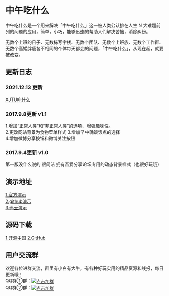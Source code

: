 ﻿# 中午吃什么

中午吃什么是一个用来解决「中午吃什么」这一被人类公认排在人生 N 大难题前列的问题的应用，简单，小巧，能够迅速的帮助人们解决苦恼，消除纠纷。

无数个上班的日子、无数栋写字楼、无数个团队、无数个上班族、无数个工作群、无数个高矮胖瘦各不相同的个体每天都会的问题，「中午吃什么」，从现在起，就要被改变。

## 更新日志
### 2021.12.13 更新
[XJTU吃什么](https://betty1202.github.io/chi/)

### 2017.9.8更新 v1.1
1.增加“正常人类”和“非正常人类”的选项，增强趣味性。  
2.更改网站背景为食物菜单样式
3.增加早中晚饭饭点的选择  
4.增加微博分享按钮和微博关注按钮     
### 2017.9.4更新 v1.0
第一版没什么说的 很简洁 拥有吾爱分享论坛专用的动态背景样式（也很好玩哦）

## 演示地址
[1.官方演示](http://www.wuaishare.cn/demo/chi/)  
[2.github演示](https://wuaishare.github.io/chi/)  
[3.码云演示](http://wuaishare.oschina.io/chi/)

## 源码下载
[1.开源中国](http://git.oschina.net/wuaishare/chi/repository/archive/master)
[2.GitHub](https://github.com/wuaishare/chi/archive/master.zip)

## 用户交流群
欢迎各位进群交流，群里有小白有大牛，有各种好玩实用的精品资源和线报，每日更新哦！  
QQ群①群：<a target="_blank" href="https://jq.qq.com/?_wv=1027&k=5umgt5A"><img border="0" src="http://pub.idqqimg.com/wpa/images/group.png" alt="点击加群" title="点击加群" style="vertical-align: middle;"></a>  
QQ群②群：<a target="_blank" href="https://jq.qq.com/?_wv=1027&k=52eIyjH"><img border="0" src="http://pub.idqqimg.com/wpa/images/group.png" alt="点击加群" title="点击加群" style="vertical-align: middle;"></a>
